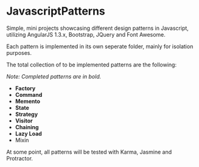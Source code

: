 JavascriptPatterns
==================

Simple, mini projects showcasing different design patterns in Javascript, utilizing AngularJS 1.3.x, Bootstrap, JQuery and Font Awesome.

Each pattern is implemented in its own seperate folder, mainly for isolation purposes.

The total collection of to be implemented patterns are the following:

*Note: Completed patterns are in bold.*

+ **Factory**
+ **Command**
+ **Memento**
+ **State**
+ **Strategy**
+ **Visitor**
+ **Chaining**
+ **Lazy Load**
+ Mixin

At some point, all patterns will be tested with Karma, Jasmine and Protractor.